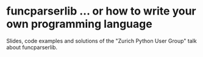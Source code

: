 funcparserlib ... or how to write your own programming language
===============================================================

Slides, code examples and solutions of the "Zurich Python User Group" talk about funcparserlib.
